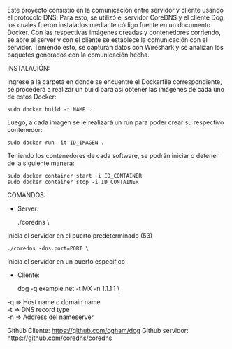 Este proyecto consistió en la comunicación entre servidor y cliente usando el protocolo DNS. Para esto, se utilizó el servidor CoreDNS y el cliente
Dog, los cuales fueron instalados mediante código fuente en un documento Docker. Con las respectivas imágenes creadas y contenedores corriendo, se abre 
el server y con el cliente se establece la comunicación con el servidor. Teniendo esto, se capturan datos con Wireshark y se analizan los paquetes 
generados con la comunicación hecha.


INSTALACIÓN:

Ingrese a la carpeta en donde se encuentre el Dockerfile correspondiente, se procederá a realizar un build para así obtener las imágenes de cada uno de estos Docker:

    sudo docker build -t NAME .

Luego, a cada imagen se le realizará un run para poder crear su respectivo contenedor:

    sudo docker run -it ID_IMAGEN .

Teniendo los contenedores de cada software, se podrán iniciar o detener de la siguiente manera:

    sudo docker container start -i ID_CONTAINER
    sudo docker container stop -i ID_CONTAINER

    
COMANDOS:

- Server:

     ./coredns \

Inicia el servidor en el puerto predeterminado (53)

    ./coredns -dns.port=PORT \

Inicia el servidor en un puerto específico

- Cliente:

    dog -q example.net -t MX -n 1.1.1.1 \
        
-q => Host name o domain name \
-t => DNS record type \
-n => Address del nameserver




Github Cliente: https://github.com/ogham/dog
Github servidor: https://github.com/coredns/coredns
